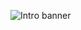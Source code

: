 ![Intro banner](https://cdn.shopify.com/s/files/1/0750/0657/4889/files/Title_page-0001.jpg?v=1700484382)

